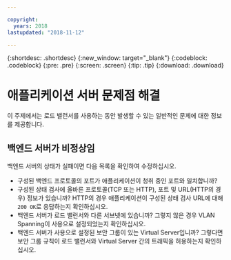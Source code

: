 ```yaml
---

copyright:
  years: 2018
lastupdated: "2018-11-12"

---
```


{:shortdesc: .shortdesc}
{:new_window: target="_blank"}
{:codeblock: .codeblock}
{:pre: .pre}
{:screen: .screen}
{:tip: .tip}
{:download: .download}

# 애플리케이션 서버 문제점 해결
이 주제에서는 로드 밸런서를 사용하는 동안 발생할 수 있는 일반적인 문제에 대한 정보를 제공합니다.

## 백엔드 서버가 비정상임
백엔드 서버의 상태가 실패이면 다음 목록을 확인하여 수정하십시오.

* 구성된 백엔드 프로토콜의 포트가 애플리케이션이 청취 중인 포트와 일치합니까?
* 구성된 상태 검사에 올바른 프로토콜(TCP 또는 HTTP), 포트 및 URL(HTTP의 경우) 정보가 있습니까? HTTP의 경우 애플리케이션이 구성된 상태 검사 URL에 대해 `200 OK`로 응답하는지 확인하십시오.
* 백엔드 서버가 로드 밸런서와 다른 서브넷에 있습니까? 그렇지 않은 경우 VLAN Spanning이 사용으로 설정되었는지 확인하십시오.
* 백엔드 서버가 사용으로 설정된 보안 그룹이 있는 Virtual Server입니까? 그렇다면 보안 그룹 규칙이 로드 밸런서와 Virtual Server 간의 트래픽을 허용하는지 확인하십시오.
